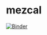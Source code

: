 # mezcal

[![Binder](https://mybinder.org/badge_logo.svg)](https://mybinder.org/v2/gh/socd06/mezcal/main?labpath=notebooks%2Fapp.ipynb)

